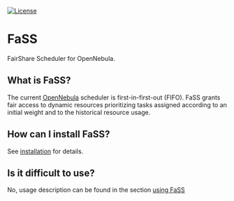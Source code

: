 
[![License](https://img.shields.io/badge/license-Apache%202-blue.svg)](https://www.apache.org/licenses/LICENSE-2.0)

# FaSS

FairShare Scheduler for OpenNebula.

## What is FaSS?
The current [OpenNebula](http://www.opennebula.org/) scheduler is first-in-first-out (FIFO).
FaSS grants fair access to dynamic resources prioritizing tasks assigned according to an initial weight and to the historical resource usage.

## How can I install FaSS?
See [installation](doc/install.md) for details.

## Is it difficult to use?
No, usage description can be found in the section [using FaSS](doc/using-fass.md)
